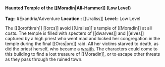 #### Haunted Temple of the [[Moradin|All-Hammer]] (Low Level)
**Tag**:: #Exandria/Adventure
**Location**:: [[Uraliss]]
**Level**:: Low Level

 The [[Boroftkrah]] [[orcs]] avoid [[Uraliss]]'s temple of [[Moradin]] at all costs. The temple is filled with specters of [[dwarves]] and [[elves]] captured by a high priest who went mad and locked her congregation in the temple during the final [[Orcs|orc]] raid. All her victims starved to death, as did the priest herself, who became a [wraith](https://www.dndbeyond.com/monsters/wraith). The characters could come to this building to find a lost treasure of [[Moradin]], or to escape other threats as they pass through the ruined town.
